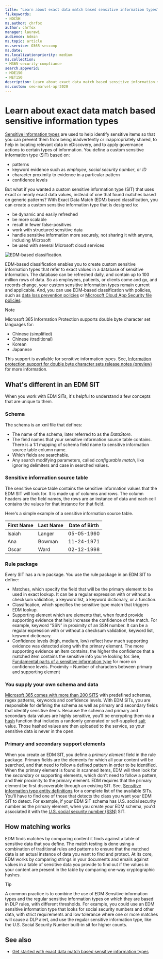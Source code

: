 ```yaml
---
title: "Learn about exact data match based sensitive information types"
f1.keywords:
- NOCSH
ms.author: chrfox
author: chrfox
manager: laurawi
audience: Admin
ms.topic: article
ms.service: O365-seccomp
ms.date:
ms.localizationpriority: medium
ms.collection:
- M365-security-compliance
search.appverid:
- MOE150
- MET150
description: Learn about exact data match based sensitive information types.
ms.custom: seo-marvel-apr2020
---
```


# Learn about exact data match based sensitive information types

[Sensitive information types](sensitive-information-type-learn-about.md) are used to help identify sensitive items so that you can prevent them from being inadvertently or inappropriately shared, to help in locating relevant data in eDiscovery, and to apply governance actions to certain types of information. You define a custom sensitive information type (SIT) based on:

- patterns
- keyword evidence such as *employee*, *social security number*, or *ID*
- character proximity to evidence in a particular pattern
- confidence levels

But what if you wanted a custom sensitive information type (SIT) that uses exact or nearly exact data values, instead of one that found matches based on generic patterns? With Exact Data Match (EDM) based classification, you can create a custom sensitive information type that is designed to:

- be dynamic and easily refreshed
- be more scalable
- result in fewer false-positives
- work with structured sensitive data
- handle sensitive information more securely, not sharing it with anyone, including Microsoft
- be used with several Microsoft cloud services

![EDM-based classification.](../media/EDMClassification.png)

EDM-based classification enables you to create custom sensitive information types that refer to exact values in a database of sensitive information. The database can be refreshed daily, and contain up to 100 million rows of data. So as employees, patients, or clients come and go, and records change, your custom sensitive information types remain current and applicable. And, you can use EDM-based classification with policies, such as [data loss prevention policies](dlp-learn-about-dlp.md) or [Microsoft Cloud App Security file policies](/cloud-app-security/data-protection-policies).

> [!NOTE]
> Microsoft 365 Information Protection supports double byte character set languages for:
>
> - Chinese (simplified)
> - Chinese (traditional)
> - Korean
> - Japanese
>
> This support is available for sensitive information types. See, [Information protection support for double byte character sets release notes (preview)](mip-dbcs-relnotes.md) for more information.

## What's different in an EDM SIT

When you work with EDM SITs, it's helpful to understand a few concepts that are unique to them.  

### Schema

The schema is an xml file that defines:

- The name of the schema, later referred to as the *DataStore*. 
- The field names that your sensitive information source table contains. There is a 1:1 mapping of schema field name to sensitive information source table column name.
- Which fields are searchable.
- Any search modifying parameters, called *configurable match*, like ignoring delimiters and case in searched values.

### Sensitive information source table

The sensitive source table contains the sensitive information values that the EDM SIT will look for. It is made up of columns and rows. The column headers are the field names, the rows are an instance of data and each cell contains the values for that instance for that field.

Here's a simple example of a sensitive information source table.

|First Name  |Last Name  |Date of Birth  |
|---------|---------|---------|
|Isaiah   |Langer  | 05-05-1960 |
|Ana   |Bowman         |11-24-1971 |
|Oscar   |Ward         |02-12-1998 |


### Rule package

Every SIT has a rule package. You use the rule package in an EDM SIT to define:

- Matches, which specify the field that will be the primary element to be used in exact lookup. It can be a regular expression with or without a checksum validation, a keyword list, a keyword dictionary, or a function.
- Classification, which specifies the sensitive type match that triggers EDM lookup.
- Supporting element which are elements that, when found provide supporting evidence that help increase the confidence of the match. For example, keyword “SSN” in proximity of an SSN number. It can be a regular expression with or without a checksum validation, keyword list, keyword dictionary.
- Confidence levels (high, medium, low) reflect how much supporting evidence was detected along with the primary element. The more supporting evidence an item contains, the higher the confidence that a matched item contains the sensitive info you're looking for. See, [Fundamental parts of a sensitive information type](sensitive-information-type-learn-about.md#fundamental-parts-of-a-sensitive-information-type) for more on confidence levels.
Proximity – Number of characters between primary and supporting element

### You supply your own schema and data

[Microsoft 365 comes with more than 200 SITS](sensitive-information-type-entity-definitions.md) with predefined schemas, regex patterns, keywords and confidence levels. With EDM SITs, you are responsible for defining the schema as well as primary and secondary fields that identify sensitive items. Because the schema and primary and secondary data values are highly sensitive, you'll be encrypting them via a [hash](/dotnet/standard/security/ensuring-data-integrity-with-hash-codes) function that includes a randomly generated or self-supplied [salt](https://en.wikipedia.org/wiki/Salt_(cryptography)#:~:text=The%20salt%20value%20is%20generated%20at%20random%20and,the%20salt%20value%20and%20hashed%20value%20are%20stored.) value. Those hashed values are then uploaded to the service, so your sensitive data is never in the open.

### Primary and secondary support elements

When you create an EDM SIT, you define a *primary element* field in the rule package. Primary fields are the elements for which all your content will be searched, and that need to follow a defined pattern in order to be identified. When the primary element is found in scanned items, EDM will then look for the *secondary* or supporting elements, which don't need to follow a pattern, and their proximity to the primary element. EDM requires that the primary element be first discoverable through an existing SIT. See, [Sensitive information type entity definitions](sensitive-information-type-entity-definitions.md) for a complete list of the available SITs. You'll have to find one of those that detects the class you want your EDM SIT to detect. For example, if your EDM SIT schema has U.S. social security number as the primary element, when you create your EDM schema, you'd associated it with the [U.S. social security number (SSN)](sensitive-information-type-entity-definitions.md#us-social-security-number-ssn) SIT.


## How matching works

EDM finds matches by comparing content it finds against a table of sensitive data that you define. The match testing is done using a combination of traditional rules and patterns to ensure that the matched data is an actual instance of data you want to find and protect. At its core, EDM works by comparing strings in your documents and emails against values in a table of sensitive data you provide to find out if the values in your content are present in the table by comparing one-way cryptographic hashes.

> [!TIP]
> A common practice is to combine the use of EDM Sensitive information types and the regular sensitive information types on which they are based in DLP rules, with different thresholds. For example, you could use an EDM sensitive information type that looks for social security numbers and other data, with strict requirements and low tolerance where one or more matches will cause a DLP alert, and use the regular sensitive information type, like the U.S. Social Security Number built-in sit for higher counts.  

## See also

- [Get started with exact data match based sensitive information types](sit-get-started-exact-data-match-based-sits-overview.md#get-started-with-exact-data-match-based-sensitive-information-types)
   
